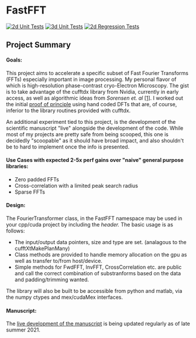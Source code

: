 # FastFFT

[![2d Unit Tests](https://github.com/bHimes/FastFFT/actions/workflows/2d_Unit_Tests.yaml/badge.svg)](https://github.com/bHimes/FastFFT/actions/workflows/2d_Unit_Tests.yaml)
[![3d Unit Tests](https://github.com/bHimes/FastFFT/actions/workflows/3d_Unit_Tests.yaml/badge.svg)](https://github.com/bHimes/FastFFT/actions/workflows/3d_Unit_Tests.yaml)
[![2d Regression Tests](https://github.com/bHimes/FastFFT/actions/workflows/2d_Regression_Tests.yaml/badge.svg)](https://github.com/bHimes/FastFFT/actions/workflows/2d_Regression_Tests.yaml)

## Project Summary

#### Goals:
This project aims to accelerate a specific subset of Fast Fourier Transforms (FFTs) especially important in image processing. My personal flavor of which is  high-resolution phase-contrast cryo-Electron Microscopy. The gist is to take advantage of the cufftdx library from Nvidia, currently in early access, as well as algorithmic ideas from *Sorensen et. al* [[1]](#1). I worked out the initial [proof of principle](https://github.com/bHimes/cisTEM_downstream_bah/blob/DFT/src/gpu/DFTbyDecomposition.cu) using hand coded DFTs that are, of course, inferior to the library routines provided with cufftdx. 

An additional experiment tied to this project, is the development of the scientific manuscript "live" alongside the development of the code. While most of my projects are pretty safe from being scooped, this one is decidedly "scoopable" as it should have broad impact, and also shouldn't be to hard to implement once the info is presented.

#### Use Cases with expected 2-5x perf gains over "naive" general purpose libraries:

- Zero padded FFTs
- Cross-correlation with a limited peak search radius
- Sparse FFTs

#### Design:

The FourierTransformer class, in the FastFFT namespace may be used in your cpp/cuda project by including the *header.* The basic usage is as follows:

- The input/output data pointers, size and type are set. (analagous to the cufftXtMakePlanMany)
- Class methods are provided to handle memory allocation on the gpu as well as transfer to/from host/device.
- Simple methods for FwdFFT, InvFFT, CrossCorrelation etc. are public and call the correct combination of substranforms based on the data and padding/trimming wanted.

The library will also be built to be accessible from python and matlab, via the numpy ctypes and mex/cudaMex interfaces.



#### Manuscript:
The [live development of the manuscript](https://bhimes.github.io/FastFFT/_docs/MS/manuscript.html) is being updated regularly as of late summer 2021.

